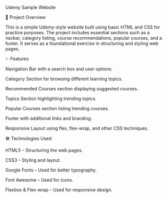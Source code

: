 Udemy Sample Website

📌 Project Overview

This is a simple Udemy-style website built using basic HTML and CSS for practice purposes. The project includes essential sections such as a navbar, category listing, course recommendations, popular courses, and a footer. It serves as a foundational exercise in structuring and styling web pages.

✨ Features

Navigation Bar with a search box and user options.

Category Section for browsing different learning topics.

Recommended Courses section displaying suggested courses.

Topics Section highlighting trending topics.

Popular Courses section listing trending courses.

Footer with additional links and branding.

Responsive Layout using flex, flex-wrap, and other CSS techniques.

🛠️ Technologies Used

HTML5 – Structuring the web pages.

CSS3 – Styling and layout.

Google Fonts – Used for better typography.

Font Awesome – Used for icons.

Flexbox & Flex-wrap – Used for responsive design.
